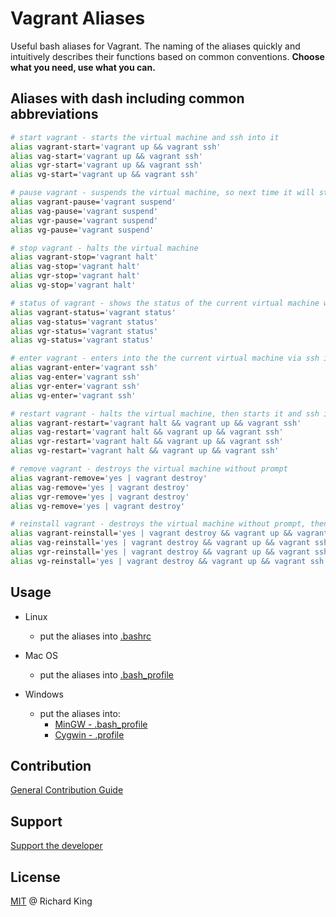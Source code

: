# Vagrant Aliases

Useful bash aliases for Vagrant. The naming of the aliases quickly and intuitively describes their functions
based on common conventions. **Choose what you need, use what you can.**

## Aliases with dash including common abbreviations

```bash
# start vagrant - starts the virtual machine and ssh into it
alias vagrant-start='vagrant up && vagrant ssh'
alias vag-start='vagrant up && vagrant ssh'
alias vgr-start='vagrant up && vagrant ssh'
alias vg-start='vagrant up && vagrant ssh'

# pause vagrant - suspends the virtual machine, so next time it will start just a couple of seconds
alias vagrant-pause='vagrant suspend'
alias vag-pause='vagrant suspend'
alias vgr-pause='vagrant suspend'
alias vg-pause='vagrant suspend'

# stop vagrant - halts the virtual machine
alias vagrant-stop='vagrant halt'
alias vag-stop='vagrant halt'
alias vgr-stop='vagrant halt'
alias vg-stop='vagrant halt'

# status of vagrant - shows the status of the current virtual machine whether it is on or not
alias vagrant-status='vagrant status'
alias vag-status='vagrant status'
alias vgr-status='vagrant status'
alias vg-status='vagrant status'

# enter vagrant - enters into the the current virtual machine via ssh into it if it is running
alias vagrant-enter='vagrant ssh'
alias vag-enter='vagrant ssh'
alias vgr-enter='vagrant ssh'
alias vg-enter='vagrant ssh'

# restart vagrant - halts the virtual machine, then starts it and ssh into it
alias vagrant-restart='vagrant halt && vagrant up && vagrant ssh'
alias vag-restart='vagrant halt && vagrant up && vagrant ssh'
alias vgr-restart='vagrant halt && vagrant up && vagrant ssh'
alias vg-restart='vagrant halt && vagrant up && vagrant ssh'

# remove vagrant - destroys the virtual machine without prompt
alias vagrant-remove='yes | vagrant destroy'
alias vag-remove='yes | vagrant destroy'
alias vgr-remove='yes | vagrant destroy'
alias vg-remove='yes | vagrant destroy'

# reinstall vagrant - destroys the virtual machine without prompt, then starts it and ssh into it
alias vagrant-reinstall='yes | vagrant destroy && vagrant up && vagrant ssh'
alias vag-reinstall='yes | vagrant destroy && vagrant up && vagrant ssh'
alias vgr-reinstall='yes | vagrant destroy && vagrant up && vagrant ssh'
alias vg-reinstall='yes | vagrant destroy && vagrant up && vagrant ssh'
```

## Usage

- Linux
  - put the aliases into [.bashrc][linux-link]

- Mac OS
  - put the aliases into [.bash_profile][macos-link]

- Windows
  - put the aliases into:
    - [MinGW - .bash_profile][mingw-link]
    - [Cygwin - .profile][mingw-link]

## Contribution

[General Contribution Guide](https://github.com/richrdkng/general-contribution-guide)

## Support

[Support the developer](http://richrdkng.github.io/support)

## License

[MIT](https://opensource.org/licenses/MIT) @ Richard King

[linux-link]: http://askubuntu.com/questions/127056/where-is-bashrc
[macos-link]: http://superuser.com/questions/147043/where-to-find-the-bashrc-file-on-mac-os-x-snow-leopard-and-lion
[mingw-link]: http://superuser.com/questions/405342/mingw-bash-profile
[cygwin-link]: https://www.cygwin.com/cygwin-ug-net/setup-files.html